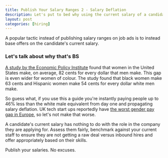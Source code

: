 ```yaml
---
title: Publish Your Salary Ranges 2 - Salary Deflation
description: Let's put to bed why using the current salary of a candidate is a terrible idea.
layout: post
categories: [hiring]
---
```

A popular tactic instead of publishing salary ranges on job ads is to instead base offers on the candidate's current salary.

### Let's talk about why that's BS

[A study by the Economic Policy Institute](https://www.epi.org/publication/what-is-the-gender-pay-gap-and-is-it-real/) found that women in the United States make, on average, 82 cents for every dollar that men make. This gap is even wider for women of colour. The study found that black women make 63 cents and Hispanic women make 54 cents for every dollar white men make.

So guess what, if you use this a guide you're instantly paying people up to 46% less than the white male equivalent from day one and propagating salary deflation. UK tech start ups reportedly have [the worst gender pay gap in Europe](https://www.uktech.news/news/industry-analysis/uk-tech-gender-pay-gap-20230308#:~:text=The%20data%2C%20which%20is%20taken,in%202022%20stood%20at%2014.9%25.), so let's not make that worse.

A candidate's current salary has nothing to do with the role in the company they are applying for. Assess them fairly, benchmark against your current staff to ensure they are not getting a raw deal versus inbound hires and offer appropriately based on their skills.

Publish your salaries. No excuses.
